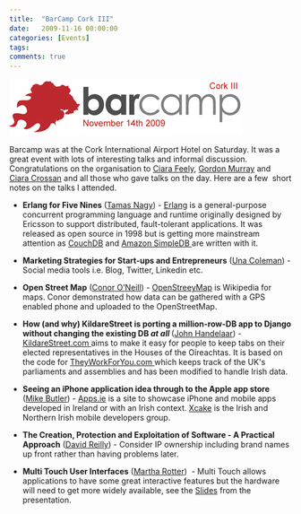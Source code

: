 ```yaml
---
title:  "BarCamp Cork III"
date:   2009-11-16 00:00:00
categories: [Events]
tags:
comments: true
---
```


![](/assets/blog/barcamp-cork-iii/barcamp3.png)

Barcamp was at the Cork International Airport Hotel on Saturday. It was a great event with lots of interesting talks and informal discussion. Congratulations on the organisation to <a href="http://www.findaconferencevenue.com/">Ciara Feely</a>, <a href="http://www.murrion.ie/murmurs/">Gordon Murray</a> and <a href="http://www.weddingdates.ie/">Ciara Crossan</a> and all those who gave talks on the day. Here are a few  short notes on the talks I attended.

* <strong>Erlang for Five Nines</strong> (<a href="http://uk.linkedin.com/pub/tamas-nagy/8/766/722">Tamas Nagy</a>) - <a href="http://www.erlang.org">Erlang</a> is a general-purpose concurrent programming language and runtime originally designed by Ericsson to support distributed, fault-tolerant applications. It was released as open source in 1998 but is getting more mainstream attention as <a href="http://couchdb.apache.org">CouchDB</a> and <a href="http://aws.amazon.com/simpledb">Amazon SimpleDB </a>are written with it.

* <strong>Marketing Strategies for Start-ups and Entrepreneurs</strong> (<a href="http://ie.linkedin.com/in/outsourcedmarketingsolutions">Una Coleman</a>) - Social media tools i.e. Blog, Twitter, Linkedin etc.

* <strong>Open Street Map</strong> (<a href="http://ie.linkedin.com/in/conoroneill">Conor O’Neill</a>) - <a href="http://www.openstreetmap.org/">OpenStreeyMap</a> is Wikipedia for maps. Conor demonstrated how data can be gathered with a GPS enabled phone and uploaded to the OpenStreetMap.

* <strong>How (and why) KildareStreet is porting a million-row-DB app to Django without changing the existing DB *at all* </strong>(<a href="http://ie.linkedin.com/in/johnhandelaar">John Handelaar</a>) - <a href="http://kildarestreet.com">KildareStreet.com </a>aims to make it easy for people to keep tabs on their elected representatives in the Houses of the Oireachtas. It is based on the code for <a href="http://www.theyworkforyou.com">TheyWorkForYou.com </a> which keeps track of the UK's parliaments and assemblies and has been modified to handle Irish data.

* <strong>Seeing an iPhone application idea through to the Apple app store</strong> (<a href="http://ie.linkedin.com/in/triplespin">Mike Butler</a>) - <a href="http://apps.ie">Apps.ie</a> is a site to showcase iPhone and mobile apps developed in Ireland or with an Irish context. <a href="http://x-cake.ning.com/">Xcake</a> is the Irish and Northern Irish mobile developers group.

* <strong>The Creation, Protection and Exploitation of Software - A Practical Approach</strong> (<a href="http://ie.linkedin.com/pub/david-reilly/4/871/798">David Reilly</a>) - Consider IP ownership including brand names up front rather than having problems later.

* <strong>Multi Touch User Interfaces</strong> (<a href="http://ie.linkedin.com/in/martharotter">Martha Rotter</a>)  - Multi Touch allows applications to have some great interactive features but the hardware will need to get more widely available, see the <a href="http://www.slideshare.net/martharotter/building-multitouch-experiences">Slides</a> from the presentation.